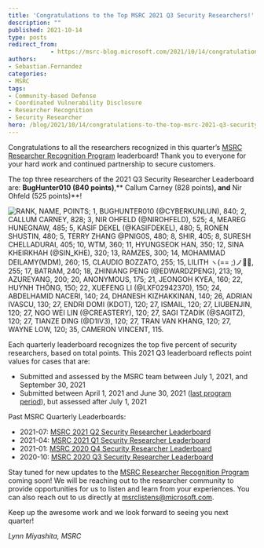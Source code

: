 ```yaml
---
title: 'Congratulations to the Top MSRC 2021 Q3 Security Researchers!'
description: ""
published: 2021-10-14
type: posts
redirect_from:
            - https://msrc-blog.microsoft.com/2021/10/14/congratulations-to-the-top-msrc-2021-q3-security-researchers/
authors:
- Sebastian.Fernandez
categories:
- MSRC
tags:
- Community-based Defense
- Coordinated Vulnerability Disclosure
- Researcher Recognition
- Security Researcher
hero: /blog/2021/10/14/congratulations-to-the-top-msrc-2021-q3-security-researchers/img/wp-content-uploads-2021-10-2021-Q3-Leaderboard-draft-1.png
---
```

Congratulations to all the researchers recognized in this quarter’s [MSRC Researcher Recognition Program](https://www.microsoft.com/en-us/msrc/researcher-recognition-program) leaderboard! Thank you to everyone for your hard work and continued partnership to secure customers.

The top three researchers of the 2021 Q3 Security Researcher Leaderboard are: **BugHunter010 (840 points)**,** Callum Carney (828 points)**, and** Nir Ohfeld (525 points)**!

![RANK, NAME, POINTS; 1, BUGHUNTER010 (@CYBERKUNLUN), 840; 2, CALLUM CARNEY, 828; 3, NIR OHFELD (@NIROHFELD), 525; 4, MEAREG HUNEGNAW, 485; 5, KASIF DEKEL (@KASIFDEKEL), 480; 5, RONEN SHUSTIN, 480; 5, TERRY ZHANG @PNIG0S, 480; 8, SHIR, 405; 8, SURESH CHELLADURAI, 405; 10, WTM, 360; 11, HYUNGSEOK HAN, 350; 12, SINA KHEIRKHAH (@SIN_KHE), 320; 13, RAMZES, 300; 14, MOHAMMAD DEILAMY(MDM), 260; 15, CLAUDIO BOZZATO, 255; 15, LILITH ヽ(=_= ;)ノ💖💀, 255; 17, BATRAM, 240; 18, ZHINIANG PENG (@EDWARDZPENG), 213; 19, AZUREYANG, 200; 20, ANONYMOUS, 175; 21, JEONGOH KYEA, 160; 22, HUỲNH THÔNG, 150; 22, XUEFENG LI (@LXF02942370), 150; 24, ABDELHAMID NACERI, 140; 24, DHANESH KIZHAKKINAN, 140; 26, ADRIAN IVASCU, 130; 27, ENDRI DOMI (KDOT), 120; 27, ISMAIL, 120; 27, LIUBENJIN, 120; 27, NGO WEI LIN (@CREASTERY), 120; 27, SAGI TZADIK (@SAGITZ_), 120; 27, TIANZE DING (@D1IV3), 120; 27, TRAN VAN KHANG, 120; 27, WAYNE LOW, 120; 35, CAMERON VINCENT, 115.](./img/wp-content-uploads-2021-10-2021-Q3-Leaderboard-draft-1.png)

Each quarterly leaderboard recognizes the top five percent of security researchers, based on total points. This 2021 Q3 leaderboard reflects point values for cases that are:

- Submitted and assessed by the MSRC team between July 1, 2021, and September 30, 2021
- Submitted between April 1, 2021 and June 30, 2021 ([last program period](https://msrc-blog.microsoft.com/2021/07/15/announcing-the-top-msrc-2021-q2-security-researchers-congratulations/)), but assessed after July 1, 2021

Past MSRC Quarterly Leaderboards:

- 2021-07: [MSRC 2021 Q2 Security Researcher Leaderboard](https://msrc-blog.microsoft.com/2021/07/15/announcing-the-top-msrc-2021-q2-security-researchers-congratulations/)
- 2021-04: [MSRC 2021 Q1 Security Researcher Leaderboard](https://msrc-blog.microsoft.com/2021/04/15/congratulating-our-top-msrc-2021-q1-security-researchers/)
- 2021-01: [MSRC 2020 Q4 Security Researcher Leaderboard](https://msrc-blog.microsoft.com/2021/01/14/top-msrc-2020-q4-security-researchers--congratulations/)
- 2020-10: [MSRC 2020 Q3 Security Researcher Leaderboard](https://msrc-blog.microsoft.com/2020/10/15/announcing-the-top-msrc-2020-q3-security-researchers/)

Stay tuned for new updates to the [MSRC Researcher Recognition Program](https://www.microsoft.com/en-us/msrc/researcher-recognition-program) coming soon! We will be reaching out to the researcher community to provide opportunities for us to listen and learn from your experiences. You can also reach out to us directly at [msrclistens@microsoft.com](mailto:msrclistens@microsoft.com).

Keep up the awesome work and we look forward to seeing you next quarter!

_Lynn Miyashita, MSRC_

